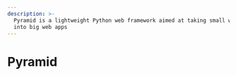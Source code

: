 ```yaml
---
description: >-
  Pyramid is a lightweight Python web framework aimed at taking small web apps
  into big web apps
---
```


# Pyramid

